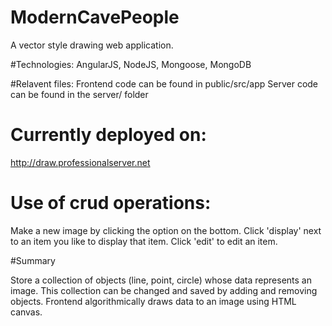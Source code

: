 # ModernCavePeople
A vector style drawing web application.

#Technologies:
AngularJS, NodeJS, Mongoose, MongoDB

#Relavent files:
Frontend code can be found in public/src/app
Server code can be found in the server/ folder

# Currently deployed on:
http://draw.professionalserver.net

# Use of crud operations:

Make a new image by clicking the option on the bottom.
Click 'display' next to an item you like to display that item.
Click 'edit' to edit an item.

#Summary

Store a collection of objects (line, point, circle) whose data represents an image.
This collection can be changed and saved by adding and removing objects.
Frontend algorithmically draws data to an image using HTML canvas.

